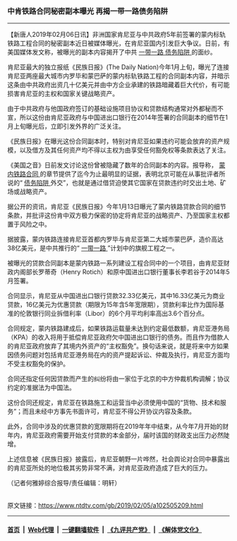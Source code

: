 ### 中肯铁路合同秘密副本曝光 再揭一带一路债务陷阱
------------------------

<div class="post_content">
 <p>
  【新唐人2019年02月06日讯】非洲国家肯尼亚与中共政府5年前签署的蒙内标轨铁路工程合同的秘密副本近日被媒体曝光，在肯尼亚国内引发巨大争议。日前，有美国媒体发文称，被曝光的副本内容揭开了中共
  <a href="https://www.ntdtv.com/gb/一带一路.htm">
   一带一路
  </a>
  <a href="https://www.ntdtv.com/gb/债务陷阱.htm">
   债务陷阱
  </a>
  的面纱。
 </p>
 <p>
  肯尼亚最大的独立报纸《民族日报》(The Daily Nation)今年1月上旬，曝光了连接肯尼亚两座最大城市内罗毕和蒙巴萨的蒙内标轨铁路工程的合同副本内容，并暗示这条由中共政府出资几十亿美元并由中方企业承建的铁路暗藏着巨大代价，有可能损害肯尼亚的主权和国家关键战略资产。
 </p>
 <p>
  由于中共政府与他国政府签订的基础设施项目协议和贷款结构通常对外都秘而不宣，所以这份由肯尼亚政府与中国进出口银行在2014年签署的合同副本的细节在1月上旬曝光后，立即引发外界的广泛关注。
 </p>
 <p>
  《民族日报》在曝光这份合同副本时，特别对肯尼亚如果违约可能会放弃的资产规模，以及借方及其任何资产均不得以主权为由享受任何豁免权等条款表达了关注。
 </p>
 <p>
  《美国之音》日前发文讨论这份曾被隐藏了数年的合同副本的内容。报导称，
  <a href="https://www.ntdtv.com/gb/蒙内铁路合同.htm">
   蒙内铁路合同
  </a>
  的章节提供了迄今为止最明显的证据，表明北京可能在从事批评者所说的“
  <a href="https://www.ntdtv.com/gb/债务陷阱.htm">
   债务陷阱
  </a>
  外交”，也就是通过借贷迫使其它国家在贷款违约时交出土地、矿场或战略资产。
 </p>
 <p>
  据公开的资讯，肯尼亚《民族日报》今年1月13日曝光了蒙内铁路贷款合同的细节条款，并批评这份肯中双方极力保密的协定将肯尼亚的战略资产、乃至国家主权都置于风险之中。
 </p>
 <p>
  据披露，蒙内铁路连接肯尼亚首都内罗毕与肯尼亚第二大城市蒙巴萨，造价高达38亿美元，是中共推行的“
  <a href="https://www.ntdtv.com/gb/一带一路.htm">
   一带一路
  </a>
  ”计划中的旗舰工程之一。
 </p>
 <p>
  被曝光的贷款合同副本是蒙内铁路一系列建设工程合同中的一个项目，由肯尼亚财政内阁部长罗蒂奇（Henry Rotich）和原中国进出口银行董事长李若谷于2014年5月签署。
 </p>
 <p>
  合同显示，肯尼亚从中国进出口银行贷款32.33亿美元，其中16.33亿美元为商业贷款，16亿美元为优惠贷款（期限为15年含5年宽限期），贷款利率比作为国际基准的伦敦银行同业拆借利率（Libor）的6个月平均利率高出3.6个百分点。
 </p>
 <p>
  合同规定，蒙内铁路建成后，如果铁路运载量未达到约定最低数额，肯尼亚港务局（KPA）的收入将用于抵偿肯尼亚政府欠中国进出口银行的债务。而且作为借款人的肯尼亚政府放弃了其境内外资产的“主权豁免”。换句话来说，就是将来中方如果因债务问题对包括肯尼亚港务局在内的资产提起诉讼、仲裁及执行，肯尼亚方面均不受主权豁免的保护。
 </p>
 <p>
  合同还指定任何因贷款而产生的纠纷将由一家位于北京的中方仲裁机构调解；协议约定的准据法为中国法。
 </p>
 <p>
  这份合同还规定，肯尼亚在铁路施工和运营当中必须使用中国的“货物、技术和服务”；而且未经中方事先书面许可，肯尼亚不得公开协议内容及条款。
 </p>
 <p>
  此外，合同中涉及的优惠贷款的宽限期将在2019年年中结束，从今年7月开始的财年内，肯尼亚政府需要开始支付贷款的本金部分，届时该国的财政支出压力必然陡增。
 </p>
 <p>
  上述信息被《民族日报》披露后，肯尼亚朝野一片哗然，社会舆论对合同中暴露出的肯尼亚所处的地位极其劣势非常不满，对肯尼亚政府造成了巨大的压力。
 </p>
 <p>
  （记者何雅婷综合报导/责任编辑：明轩）
 </p>
 <div class="single_ad">
 </div>
</div>

<br/>原文链接：https://www.ntdtv.com/gb/2019/02/05/a102505209.html


------------------------
#### [首页](https://github.com/gfw-breaker/banned-news/blob/master/README.md) &nbsp;|&nbsp; [Web代理](https://github.com/labour-camp/helloworld) &nbsp;|&nbsp; [一键翻墙软件](https://github.com/gfw-breaker/nogfw/blob/master/README.md) &nbsp;|&nbsp; [《九评共产党》](https://github.com/gfw-breaker/9ping.md/blob/master/README.md#九评之一评共产党是什么) &nbsp;|&nbsp; [《解体党文化》](https://github.com/gfw-breaker/jtdwh.md/blob/master/README.md#绪论)


